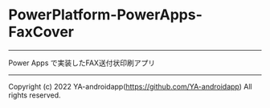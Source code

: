 # PowerPlatform-PowerApps-FaxCover

---

Power Apps で実装したFAX送付状印刷アプリ

---

Copyright (c) 2022 YA-androidapp(https://github.com/YA-androidapp) All rights reserved.
